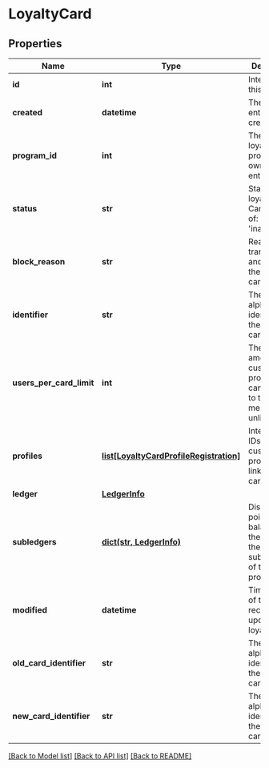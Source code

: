 # LoyaltyCard


## Properties
Name | Type | Description | Notes
------------ | ------------- | ------------- | -------------
**id** | **int** | Internal ID of this entity. | 
**created** | **datetime** | The time this entity was created. | 
**program_id** | **int** | The ID of the loyalty program that owns this entity. | 
**status** | **str** | Status of the loyalty card. Can be one of: [&#39;active&#39;, &#39;inactive&#39;]  | 
**block_reason** | **str** | Reason for transferring and blocking the loyalty card.  | [optional] 
**identifier** | **str** | The alphanumeric identifier of the loyalty card.  | 
**users_per_card_limit** | **int** | The max amount of customer profiles that can be linked to the card. 0 means unlimited.  | 
**profiles** | [**list[LoyaltyCardProfileRegistration]**](LoyaltyCardProfileRegistration.md) | Integration IDs of the customers profiles linked to the card. | [optional] 
**ledger** | [**LedgerInfo**](LedgerInfo.md) |  | [optional] 
**subledgers** | [**dict(str, LedgerInfo)**](LedgerInfo.md) | Displays point balances of the card in the subledgers of the loyalty program. | [optional] 
**modified** | **datetime** | Timestamp of the most recent update of the loyalty card. | [optional] 
**old_card_identifier** | **str** | The alphanumeric identifier of the loyalty card.  | [optional] 
**new_card_identifier** | **str** | The alphanumeric identifier of the loyalty card.  | [optional] 

[[Back to Model list]](../README.md#documentation-for-models) [[Back to API list]](../README.md#documentation-for-api-endpoints) [[Back to README]](../README.md)


